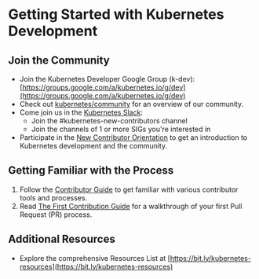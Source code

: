# Getting Started with Kubernetes Development

## Join the Community

- Join the Kubernetes Developer Google Group (k-dev): [https://groups.google.com/a/kubernetes.io/g/dev](https://groups.google.com/a/kubernetes.io/g/dev)
- Check out [kubernetes/community](https://github.com/kubernetes/community) for an overview of our community.
- Come join us in the [Kubernetes Slack](https://www.slack.k8s.io):
  - Join the #kubernetes-new-contributors channel
  - Join the channels of 1 or more SIGs you're interested in
- Participate in the [New Contributor Orientation](./README.md) to get an introduction to Kubernetes development and the community.

## Getting Familiar with the Process

1. Follow the [Contributor Guide](https://www.kubernetes.dev/docs/guide/) to get familiar with various contributor tools and processes.
2. Read [The First Contribution Guide](https://www.kubernetes.dev/docs/guide/first-contribution/) for a walkthrough of your first Pull Request (PR) process.

## Additional Resources

- Explore the comprehensive Resources List at [https://bit.ly/kubernetes-resources](https://bit.ly/kubernetes-resources)
